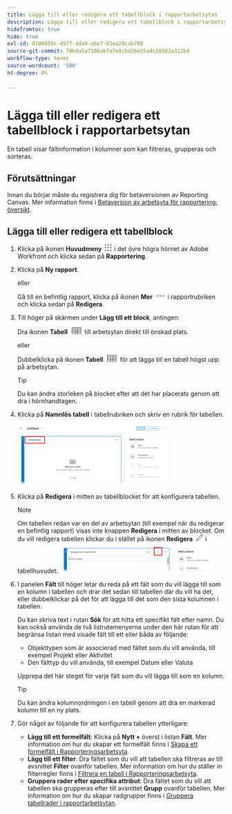 ```yaml
---
title: Lägga till eller redigera ett tabellblock i rapportarbetsytan
description: Lägga till eller redigera ett tabellblock i rapportarbetsytan
hidefromtoc: true
hide: true
exl-id: d706659c-457f-4da0-a6e7-03ea29cab700
source-git-commit: 70bda5a7186abfa7e8cbd26e25a4c58583a322b4
workflow-type: tm+mt
source-wordcount: '500'
ht-degree: 0%

---
```


# Lägga till eller redigera ett tabellblock i rapportarbetsytan

En tabell visar fältinformation i kolumner som kan filtreras, grupperas och sorteras.

## Förutsättningar

Innan du börjar måste du registrera dig för betaversionen av Reporting Canvas. Mer information finns i [Betaversion av arbetsyta för rapportering: översikt](/help/quicksilver/product-announcements/betas/canvas-dashboards-beta/reporting-canvas-beta-overview.md).

## Lägga till eller redigera ett tabellblock

1. Klicka på ikonen **Huvudmeny** ![Huvudmeny &#x200B;](assets/main-menu-icon.png) i det övre högra hörnet av Adobe Workfront och klicka sedan på **Rapportering**.
1. Klicka på **Ny rapport**.

   eller

   Gå till en befintlig rapport, klicka på ikonen **Mer** ![Mer](assets/more-icon-27x15.png) i rapportrubriken och klicka sedan på **Redigera**.

1. Till höger på skärmen under **Lägg till ett block**, antingen:

   Dra ikonen **Tabell** ![Tabell](assets/table-icon.png) till arbetsytan direkt till önskad plats.

   eller

   Dubbelklicka på ikonen **Tabell** ![Tabell](assets/table-icon.png) för att lägga till en tabell högst upp på arbetsytan.

   >[!TIP]
   >
   >Du kan ändra storleken på blocket efter att det har placerats genom att dra i hörnhandtagen.

1. Klicka på **Namnlös tabell** i tabellrubriken och skriv en rubrik för tabellen.

   ![Tabellnamn](assets/table-name-350x142.png)

1. Klicka på **Redigera** i mitten av tabellblocket för att konfigurera tabellen.

   >[!NOTE]
   >
   >Om tabellen redan var en del av arbetsytan (till exempel när du redigerar en befintlig rapport) visas inte knappen **Redigera** i mitten av blocket. Om du vill redigera tabellen klickar du i stället på ikonen **Redigera** ![Redigera](assets/edit-icon.png) i tabellhuvudet.
   >![Ikonen Redigera i tabellrubriken](assets/edit-icon-table-header-350x71.png)

1. I panelen **Fält** till höger letar du reda på ett fält som du vill lägga till som en kolumn i tabellen och drar det sedan till tabellen där du vill ha det, eller dubbelklickar på det för att lägga till det som den sista kolumnen i tabellen.

   Du kan skriva text i rutan **Sök** för att hitta ett specifikt fält efter namn. Du kan också använda de två listrutemenyerna under den här rutan för att begränsa listan med visade fält till ett eller båda av följande:

   * Objekttypen som är associerad med fältet som du vill använda, till exempel Projekt eller Aktivitet
   * Den fälttyp du vill använda, till exempel Datum eller Valuta

   Upprepa det här steget för varje fält som du vill lägga till som en kolumn.

   >[!TIP]
   >
   >Du kan ändra kolumnordningen i en tabell genom att dra en markerad kolumn till en ny plats.

1. Gör något av följande för att konfigurera tabellen ytterligare:

   * **Lägg till ett formelfält**: Klicka på **Nytt +** överst i listan **Fält**. Mer information om hur du skapar ett formelfält finns i [Skapa ett formelfält i Rapporteringsarbetsyta](../../../reports-and-dashboards/reporting-canvas/table-blocks/create-formula-field.md).
   * **Lägg till ett filter**: Dra fältet som du vill att tabellen ska filtreras av till avsnittet **Filter** ovanför tabellen. Mer information om hur du ställer in filterregler finns i [Filtrera en tabell i Rapporteringsarbetsyta](../../../reports-and-dashboards/reporting-canvas/table-blocks/configure-filter-rules-for-table.md).
   * **Gruppera rader efter specifika attribut**: Dra fältet som du vill att tabellen ska grupperas efter till avsnittet **Grupp** ovanför tabellen. Mer information om hur du skapar radgrupper finns i [Gruppera tabellrader i rapportarbetsytan](../../../reports-and-dashboards/reporting-canvas/table-blocks/group-rows-in-table.md).

